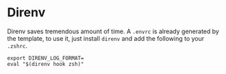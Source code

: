 # Direnv

Direnv saves tremendous amount of time. A `.envrc` is already generated by the template, to use it, just install `direnv` and add the following to your `.zshrc`.

```
export DIRENV_LOG_FORMAT=
eval "$(direnv hook zsh)"
```
